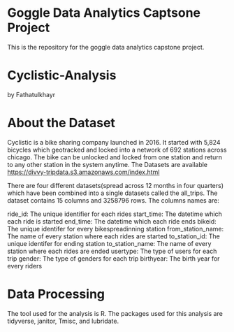 #  Goggle Data Analytics Captsone Project
This is the repository for the goggle data analytics capstone project.

# Cyclistic-Analysis
by Fathatulkhayr

# About the Dataset
Cyclistic is a bike sharing company launched in 2016. It started with 5,824 bicycles which geotracked and locked into a network of 692 stations across chicago. The bike can be unlocked and locked from one station and return to any other station in the system anytime. The Datasets are available https://divvy-tripdata.s3.amazonaws.com/index.html

There are four different datasets(spread across 12 months in four quarters) which have been combined into a single datasets called the all_trips. The dataset contains 15 columns and 3258796 rows. The columns names are:

ride_id: The unique identifier for each rides
start_time: The datetime which each ride is started
end_time: The datetime which each ride ends
bikeid: The unique identifer for every bikespreadinning station
from_station_name: The name of every station where each rides are started
to_station_id: The unique identifer for ending station
to_station_name: The name of every station where each rides are ended
usertype: The type of users for each trip
gender: The type of genders for each trip
birthyear: The birth year for every riders

# Data Processing
The tool used for the analysis is R. 
The packages used for this analysis are tidyverse, janitor, Tmisc, and lubridate.

